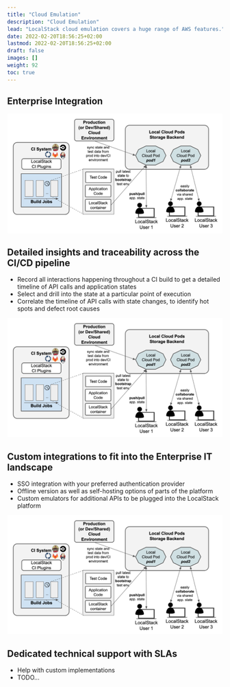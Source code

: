 ```yaml
---
title: "Cloud Emulation"
description: "Cloud Emulation"
lead: "LocalStack cloud emulation covers a huge range of AWS features."
date: 2022-02-20T18:56:25+02:00
lastmod: 2022-02-20T18:56:25+02:00
draft: false
images: []
weight: 92
toc: true
---
```

<section class="section section-sm bg-gradient-dark pb-8">
    <div class="container pb-6 pt-9 pt-sm-7">
      <div class="row justify-content-center align-items-center text-white">
        <h1 class="text-center m-0 pt-5">Enterprise Integration</h1>
      </div>
    </div>
</section>
<section class="section section-sm pb-15">
    <div class="container overlay-card mt-n8">
        <div class="row align-items-center gy-3 p-3">
            <div class="col-12 col-md-6 col-lg-5" style="text-align: center">
                <img src="ci-e2e-flow.png" class="img-fluid"/>
            </div>
            <div class="col-12 col-md-6, col-lg-7">
                <h2>Detailed insights and traceability across the CI/CD pipeline</h2>
                <ul>
                    <li>Record all interactions happening throughout a CI build to get a detailed timeline of API calls and application states</li>
                    <li>Select and drill into the state at a particular point of execution</li>
                    <li>Correlate the timeline of API calls with state changes, to identify hot spots and defect root causes </li>
                </ul>
            </div>
        </div>
    </div>
</section>
<section class="section section-sm bg-gradient-dark">
    <div class="container overlay-card mt-n12">
        <div class="row align-items-center gy-3 p-3">
            <div class="col-12 col-md-6 col-lg-5" style="text-align: center">
                <img src="ci-e2e-flow.png" class="img-fluid"/>
            </div>
            <div class="col-12 col-md-6, col-lg-7">
                <h2>Custom integrations to fit into the Enterprise IT landscape</h2>
                <ul>
                    <li>SSO integration with your preferred authentication provider</li>
                    <li>Offline version as well as self-hosting options of parts of the platform</li>
                    <li>Custom emulators for additional APIs to be plugged into the LocalStack platform</li>
                </ul>
            </div>
        </div>
    </div>
    <div class="container overlay-card mt-7 mb-6">
        <div class="row align-items-center gy-3 p-3">
            <div class="col-12 col-md-6 col-lg-5" style="text-align: center">
                <img src="ci-e2e-flow.png" class="img-fluid"/>
            </div>
            <div class="col-12 col-md-6, col-lg-7">
                <h2>Dedicated technical support with SLAs</h2>
                <ul>
                    <li>Help with custom implementations</li>
                    <li>TODO...</li>
                </ul>
            </div>
        </div>
    </div>
</section>

